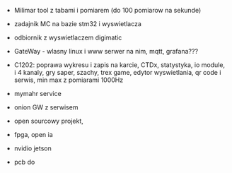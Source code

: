 - Milimar tool z tabami i pomiarem (do 100 pomiarow na sekunde)
- zadajnik MC na bazie stm32 i wyswietlacza
- odbiornik z wyswietlaczem digimatic
- GateWay - wlasny linux i www serwer na nim, mqtt, grafana???
- C1202: poprawa wykresu i zapis na karcie, CTDx, statystyka, io module, i 4 kanaly, gry saper, szachy, trex game, edytor wyswietlania, qr code i serwis, min max z pomiarami 1000Hz
- mymahr service
- onion GW z serwisem


- open sourcowy projekt, 
- fpga, open ia
- nvidio jetson
- pcb do 